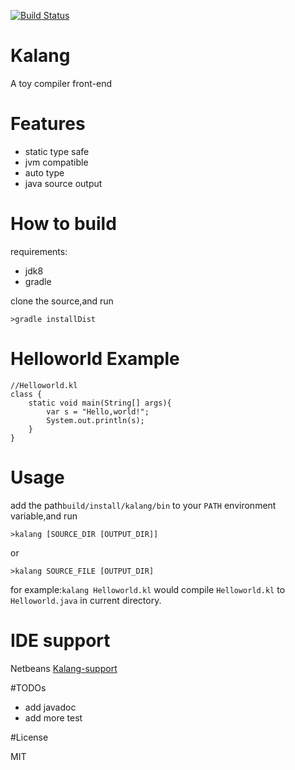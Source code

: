 [![Build Status](https://travis-ci.org/kasonyang/kalang.svg?branch=master)](https://travis-ci.org/kasonyang/kalang)

# Kalang
A toy compiler front-end

# Features

* static type safe
* jvm compatible
* auto type
* java source output

# How to build

requirements: 

* jdk8
* gradle

clone the source,and run

    >gradle installDist

# Helloworld Example

    //Helloworld.kl
    class {
        static void main(String[] args){
            var s = "Hello,world!";
            System.out.println(s);
        }
    }

# Usage

add the path`build/install/kalang/bin` to your `PATH` environment variable,and run

    >kalang [SOURCE_DIR [OUTPUT_DIR]]

or

    >kalang SOURCE_FILE [OUTPUT_DIR]

for example:`kalang Helloworld.kl` would compile `Helloworld.kl` to `Helloworld.java` in current directory.

# IDE support

Netbeans [Kalang-support](https://github.com/kasonyang/kalang-support)

#TODOs

* add javadoc
* add more test

#License

MIT